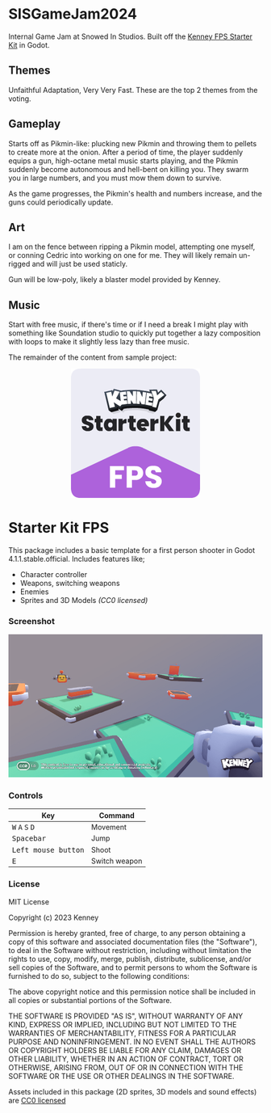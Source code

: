 # SISGameJam2024

Internal Game Jam at Snowed In Studios. Built off the [Kenney FPS Starter Kit](https://github.com/KenneyNL/Starter-Kit-FPS?tab=readme-ov-file) in Godot.

## Themes
Unfaithful Adaptation, Very Very Fast. These are the top 2 themes from the voting.

## Gameplay
Starts off as Pikmin-like: plucking new Pikmin and throwing them to pellets to create more at the onion. After a period of time, the player suddenly equips a gun, high-octane metal music starts playing, and the Pikmin suddenly become autonomous and hell-bent on killing you. They swarm you in large numbers, and you must mow them down to survive.

As the game progresses, the Pikmin's health and numbers increase, and the guns could periodically update.

## Art
I am on the fence between ripping a Pikmin model, attempting one myself, or conning Cedric into working on one for me. They will likely remain un-rigged and will just be used staticly.

Gun will be low-poly, likely a blaster model provided by Kenney.

## Music
Start with free music, if there's time or if I need a break I might play with something like Soundation studio to quickly put together a lazy composition with loops to make it slightly less lazy than free music.

The remainder of the content from sample project:

<p align="center"><img src="icon.png"/></p>

# Starter Kit FPS

This package includes a basic template for a first person shooter in Godot 4.1.1.stable.official. Includes features like;

- Character controller
- Weapons, switching weapons
- Enemies
- Sprites and 3D Models _(CC0 licensed)_

### Screenshot

<p align="center"><img src="screenshots/screenshot.png"/></p>

### Controls

| Key | Command |
| --- | --- |
| <kbd>W</kbd> <kbd>A</kbd> <kbd>S</kbd> <kbd>D</kbd> | Movement |
| <kbd>Spacebar</kbd> | Jump |
| <kbd>Left mouse button</kbd> | Shoot |
| <kbd>E</kbd> | Switch weapon |

### License

MIT License

Copyright (c) 2023 Kenney

Permission is hereby granted, free of charge, to any person obtaining a copy of this software and associated documentation files (the "Software"), to deal in the Software without restriction, including without limitation the rights to use, copy, modify, merge, publish, distribute, sublicense, and/or sell copies of the Software, and to permit persons to whom the Software is furnished to do so, subject to the following conditions:

The above copyright notice and this permission notice shall be included in all copies or substantial portions of the Software.

THE SOFTWARE IS PROVIDED "AS IS", WITHOUT WARRANTY OF ANY KIND, EXPRESS OR IMPLIED, INCLUDING BUT NOT LIMITED TO THE WARRANTIES OF MERCHANTABILITY, FITNESS FOR A PARTICULAR PURPOSE AND NONINFRINGEMENT. IN NO EVENT SHALL THE AUTHORS OR COPYRIGHT HOLDERS BE LIABLE FOR ANY CLAIM, DAMAGES OR OTHER LIABILITY, WHETHER IN AN ACTION OF CONTRACT, TORT OR OTHERWISE, ARISING FROM, OUT OF OR IN CONNECTION WITH THE SOFTWARE OR THE USE OR OTHER DEALINGS IN THE SOFTWARE.

Assets included in this package (2D sprites, 3D models and sound effects) are [CC0 licensed](https://creativecommons.org/publicdomain/zero/1.0/)
